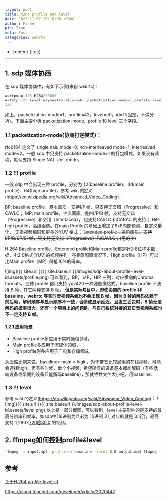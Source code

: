 ```yaml
---
layout: post
title: h264 profile and level
date: 2023-11-07 20:10:00 +0800
author: Fisher
pin: True
meta: Post
categories: webrtc
---
```



* content
{:toc}

---

## 1. sdp 媒体协商

在 sdp 媒体协商中，有如下示例(来自 webrtc)：

```c
a=rtpmap:125 H264/90000
a=fmtp:125 level-asymmetry-allowed=1;packetization-mode=1;profile-level-id=42e01f
123
```

如上，packetization-mode=1，profile=42，level=e0，id=1f(固定，不做分析)。下面主要分析 packetization-mode、profile 和 level 三个字段。

### 1.1 packetization-mode(协商打包模式)：

rfc6184 定义了 single nalu mode=0; non-interleaved mode=1; interleaved mode=2。一般 sdp 中只支持 packetization-mode=1 的打包模式，如果没有此项，默认支持 Single NAL Unit mode。

### 1.2 !!! profile

一般 sdp 中会出现三种 profile，分别为 42(baseline profile)、4d(main profile)、64(high profile)，参考 wiki 的定义(https://en.wikipedia.org/wiki/Advanced_Video_Coding)：

BP:  baseline profile，基本画质。支持I/P 帧，只支持无交错（Progressive）和CAVLC；
MP: main profile，主流画质。提供I/P/B 帧，支持无交错（Progressive）和交错（Interlaced）， 也支持CAVLC 和CABAC 的支持；
HiP: high profile，高级画质。在main Profile 的基础上增加了8x8内部预测、自定义量化、 无损视频编码和更多的YUV 格式；
~~Extended profile：进阶画质。支持I/P/B/SP/SI 帧，只支持无交错（Progressive）和CAVLC；(用的少)~~

H.264 Baseline profile、Extended profile和Main profile都是针对8位样本数据、4:2:0格式(YUV)的视频序列。在相同配置情况下，High profile（HP）可以比Main profile（MP）降低10%的码率。

![img]({{ site.url }}{{ site.baseurl }}/images/sdp-about-profile-level-id.assets/profile.png)
可以看到，BP， MP，HIP 三列，对应横向的Chroma formats，三种 profile 都只支持 yuv420 一种源图像格式。baseline profile 不支持 B 帧，其它两种支持 B 帧。
**但是实际项目中，即使协商的 profile 非 baseline，webrtc 等实时音视频系统也不会出现 B 帧，因为 B 帧的解码依赖于前后帧，解码顺序与显示顺序不一致，会造成显示延迟。且发生丢包时，B 帧无法解码的概率很大。还有一个项目上的问题是，与自己系统对接的其它音视频系统也不一定支持 B 帧。**



#### 1.2.1 应用场景

- Baseline profile多应用于实时通信领域，
- Main profile多应用于流媒体领域，
- High profile则多应用于广电和存储领域。

从压缩比例来说，baseline< main < high ，对于带宽比较局限的在线视频，可能会选择high，但有些时候，做个小视频，希望所有的设备基本都能解码（有些低端设备或早期的设备只能解码baseline），那就牺牲文件大小吧，用baseline.



### 1.3 !!! level

参考 wiki 的定义(https://en.wikipedia.org/wiki/Advanced_Video_Coding)：
![img]({{ site.url }}{{ site.baseurl }}/images/sdp-about-profile-level-id.assets/level.png)
以上是一部分截图，可以看到，level 主要影响的是支持的最高分辨率和帧率，如sdp中(16进制为1f 转为 10进制 31, 对应的就是 3.1行)，最高支持 1,280×720@30.0 的视频。



## 2. ffmpeg如何控制profile&level

```bash
ffmpeg -i input.mp4 -profile:v baseline -level 3.0 output.mp4 ffmpeg -i input.mp4 -profile:v main -level 4.2 output.mp4
```



## 参考

[关于H.264 profile-level-id](https://blog.csdn.net/u012587637/article/details/108767639)

https://cloud.tencent.com/developer/article/2020442